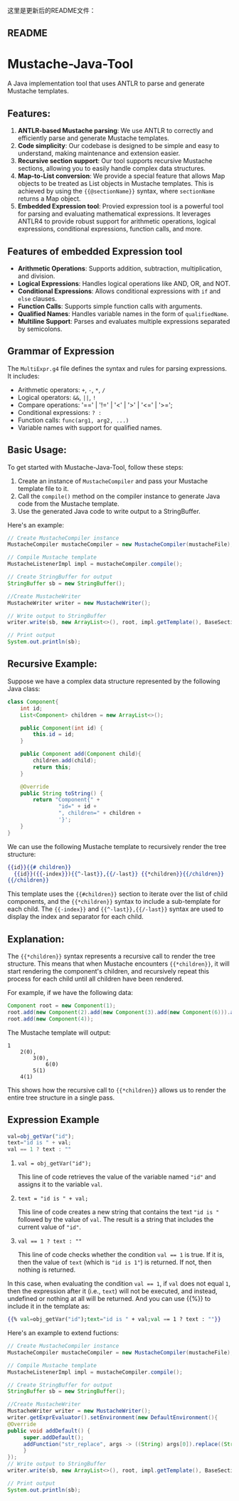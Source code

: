 这里是更新后的README文件：

README
--------

# Mustache-Java-Tool

A Java implementation tool that uses ANTLR to parse and generate Mustache templates.

## Features:

1. **ANTLR-based Mustache parsing**: We use ANTLR to correctly and efficiently parse and generate Mustache templates.
2. **Code simplicity**: Our codebase is designed to be simple and easy to understand, making maintenance and extension easier.
3. **Recursive section support**: Our tool supports recursive Mustache sections, allowing you to easily handle complex data structures.
4. **Map-to-List conversion**: We provide a special feature that allows Map objects to be treated as List objects in Mustache templates. This is achieved by using the `{{@sectionName}}` syntax, where `sectionName` returns a Map object.
5. **Embedded Expression tool**: Provied expression tool is a powerful tool for parsing and evaluating mathematical expressions. It leverages ANTLR4 to provide robust support for arithmetic operations, logical expressions, conditional expressions, function calls, and more. 

## Features of embedded Expression tool

- **Arithmetic Operations**: Supports addition, subtraction, multiplication, and division.
- **Logical Expressions**: Handles logical operations like AND, OR, and NOT.
- **Conditional Expressions**: Allows conditional expressions with `if` and `else` clauses.
- **Function Calls**: Supports simple function calls with arguments.
- **Qualified Names**: Handles variable names in the form of `qualifiedName`.
- **Multiline Support**: Parses and evaluates multiple expressions separated by semicolons.

## Grammar of Expression

The `MultiExpr.g4` file defines the syntax and rules for parsing expressions. It includes:

- Arithmetic operators: `+`, `-`, `*`, `/`
- Logical operators: `&&`, `||`, `!`
- Compare operations: '==' | '!=' | '<' | '>' | '<=' | '>=';
- Conditional expressions: `? :`
- Function calls: `func(arg1, arg2, ...)`
- Variable names with support for qualified names.

## Basic Usage:

To get started with Mustache-Java-Tool, follow these steps:

1. Create an instance of `MustacheCompiler` and pass your Mustache template file to it.
2. Call the `compile()` method on the compiler instance to generate Java code from the Mustache template.
3. Use the generated Java code to write output to a StringBuffer.

Here's an example:
```java
// Create MustacheCompiler instance
MustacheCompiler mustacheCompiler = new MustacheCompiler(mustacheFile);

// Compile Mustache template
MustacheListenerImpl impl = mustacheCompiler.compile();

// Create StringBuffer for output
StringBuffer sb = new StringBuffer();

//Create MustacheWriter
MustacheWriter writer = new MustacheWriter();

// Write output to StringBuffer
writer.write(sb, new ArrayList<>(), root, impl.getTemplate(), BaseSection.SectionType.Normal);

// Print output
System.out.println(sb);
```

## Recursive Example:

Suppose we have a complex data structure represented by the following Java class:
```java
class Component{
    int id;
    List<Component> children = new ArrayList<>();

    public Component(int id) {
        this.id = id;
    }

    public Component add(Component child){
        children.add(child);
        return this;
    }

    @Override
    public String toString() {
        return "Component{" +
                "id=" + id +
                ", children=" + children +
                '}';
    }
}
```
We can use the following Mustache template to recursively render the tree structure:
```mustache
{{id}}{{# children}}
  {{id}}({{-index}}){{^-last}},{{/-last}} {{*children}}{{/children}}
{{/children}}
```
This template uses the `{{#children}}` section to iterate over the list of child components, and the `{{*children}}` syntax to include a sub-template for each child. The `{{-index}}` and `{{^-last}},{{/-last}}` syntax are used to display the index and separator for each child.

## Explanation:

The `{{*children}}` syntax represents a recursive call to render the tree structure. This means that when Mustache encounters `{{*children}}`, it will start rendering the component's children, and recursively repeat this process for each child until all children have been rendered.

For example, if we have the following data:
```java
Component root = new Component(1);
root.add(new Component(2).add(new Component(3).add(new Component(6))).add(new Component(5)));
root.add(new Component(4));
```
The Mustache template will output:
```
1
    2(0), 
	    3(0), 
		    6(0) 
	    5(1) 
    4(1)
```
This shows how the recursive call to `{{*children}}` allows us to render the entire tree structure in a single pass.

## Expression Example
```javascript
val=obj_getVar("id");
text="id is " + val;
val == 1 ? text : ""
```
1. `val = obj_getVar("id");`

   This line of code retrieves the value of the variable named `"id"` and assigns it to the variable `val`.

2. `text = "id is " + val;`

   This line of code creates a new string that contains the text `"id is "` followed by the value of `val`. The result is a string that includes the current value of `"id"`.

3. `val == 1 ? text : ""`

   This line of code checks whether the condition `val == 1` is true. If it is, then the value of `text` (which is `"id is 1"`) is returned. If not, then nothing is returned.

In this case, when evaluating the condition `val == 1`, if `val` does not equal `1`, then the expression after it (i.e., `text`) will not be executed, and instead, undefined or nothing at all will be returned.
And you can use {{%}} to include it in the template as:
```mustache
{{% val=obj_getVar("id");text="id is " + val;val == 1 ? text : ""}}
```
Here's an example to extend fuctions:
```java
// Create MustacheCompiler instance
MustacheCompiler mustacheCompiler = new MustacheCompiler(mustacheFile);

// Compile Mustache template
MustacheListenerImpl impl = mustacheCompiler.compile();

// Create StringBuffer for output
StringBuffer sb = new StringBuffer();

//Create MustacheWriter
MustacheWriter writer = new MustacheWriter();
writer.getExprEvaluator().setEnvironment(new DefaultEnvironment(){
@Override
public void addDefault() {
     super.addDefault();
     addFunction("str_replace", args -> ((String) args[0]).replace((String) args[1], (String)args[2]));
     }
});
// Write output to StringBuffer
writer.write(sb, new ArrayList<>(), root, impl.getTemplate(), BaseSection.SectionType.Normal);

// Print output
System.out.println(sb);
```